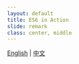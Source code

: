 ```yaml
---
layout: default
title: ES6 in Action
slide: remark
class: center, middle
---
```


<p class="languages">
	<a href="README.en.md" hreflang="en">English</a> |
	<a href="README.md" hreflang="zh-Hans-cmn-x-hax">中文</a>
</p>

<script>
var langChoices = document.querySelector('.languages')
langChoices.addEventListener('click', function (event) {
	if (event.target.tagName.toUpperCase() === 'A') {
		event.preventDefault()
		openSlide(event.target.href)
	}
	this.hidden = true
})

var slideshow
function openSlide(url) {
	slideshow = remark.create({sourceUrl: url})
}
</script>
